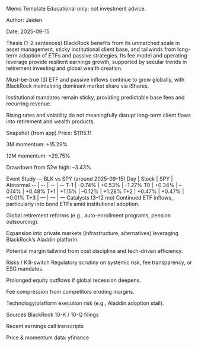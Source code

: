 Memo Template
Educational only; not investment advice.

Author: Jaiden

Date: 2025-09-15

Thesis (1–2 sentences)
BlackRock benefits from its unmatched scale in asset management, sticky institutional client base, and tailwinds from long-term adoption of ETFs and passive strategies. Its fee model and operating leverage provide resilient earnings growth, supported by secular trends in retirement investing and global wealth creation.

Must-be-true (3)
ETF and passive inflows continue to grow globally, with BlackRock maintaining dominant market share via iShares.

Institutional mandates remain sticky, providing predictable base fees and recurring revenue.

Rising rates and volatility do not meaningfully disrupt long-term client flows into retirement and wealth products.

Snapshot (from app)
Price: $1115.11

3M momentum: +15.29%

12M momentum: +29.75%

Drawdown from 52w high: –3.43%

Event Study — BLK vs SPY (around 2025-09-15)
Day | Stock | SPY | Abnormal -- | -- | -- | -- T-1 | –0.74% | +0.53% | –1.27% T0 | +0.34% | –0.14% | +0.48% T+1 | +1.15% | –0.12% | +1.28% T+2 | +0.47% | +0.47% | +0.01% T+3 | — | — | —
Catalysts (3–12 mo)
Continued ETF inflows, particularly into bond ETFs amid institutional adoption.

Global retirement reforms (e.g., auto-enrollment programs, pension outsourcing).

Expansion into private markets (infrastructure, alternatives) leveraging BlackRock’s Aladdin platform.

Potential margin tailwind from cost discipline and tech-driven efficiency.

Risks / Kill-switch
Regulatory scrutiny on systemic risk, fee transparency, or ESG mandates.

Prolonged equity outflows if global recession deepens.

Fee compression from competitors eroding margins.

Technology/platform execution risk (e.g., Aladdin adoption stall).

Sources
BlackRock 10-K / 10-Q filings

Recent earnings call transcripts

Price & momentum data: yfinance
